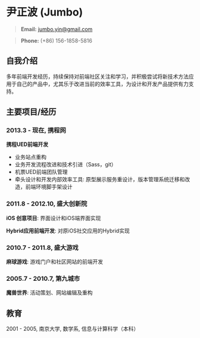 # 尹正波 (Jumbo)

> **Email:** jumbo.yin@gmail.com

> **Phone:** (+86) 156-1858-5816


## 自我介绍

多年前端开发经历，持续保持对前端社区关注和学习，并积极尝试将新技术方法应用于自己的产品中，尤其乐于改进当前的效率工具，为设计和开发产品提供有力支持。

## 主要项目/经历

### 2013.3 - 现在, 携程网

**携程UED前端开发**

- 业务站点重构
- 业务开发流程改进和技术引进（Sass，git）
- 机票UED前端团队管理
- 牵头设计和开发内部效率工具: 原型展示服务重设计，版本管理系统迁移和改造，前端环境脚手架设计

### 2011.8 - 2012.10, 盛大创新院

**iOS 创意项目**: 界面设计和iOS端界面实现

**Hybrid应用前端开发**: 对原iOS社交应用的Hybrid实现


### 2010.7 - 2011.8, 盛大游戏

**麻球游戏**: 游戏门户和社区网站的前端开发


### 2005.7 - 2010.7, 第九城市

**魔兽世界**: 活动策划、网站编辑及重构


## 教育

2001 - 2005, 南京大学, 数学系, 信息与计算科学（本科）
<!--
## Misc

+ Markdown: [http://jumbo.github.com/resume/jumbo-yin.md](http://jumbo.github.com/resume/jumbo-yin.md)
+ HTML: [http://jumbo.github.com/resume/jumbo-yin.html](http://jumbo.github.com/resume/jumbo-yin.html)
+ PDF: [http://jumbo.github.com/resume/jumbo-yin.pdf](http://jumbo.github.com/resume/jumbo-yin.pdf)
+ RTF: [http://jumbo.github.com/resume/jumbo-yin.rtf](http://jumbo.github.com/resume/jumbo-yin.rtf)-->
